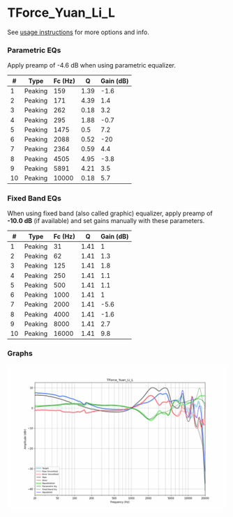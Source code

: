 # TForce_Yuan_Li_L
See [usage instructions](https://github.com/jaakkopasanen/AutoEq#usage) for more options and info.

### Parametric EQs
Apply preamp of -4.6 dB when using parametric equalizer.

|   # | Type    |   Fc (Hz) |    Q |   Gain (dB) |
|-----|---------|-----------|------|-------------|
|   1 | Peaking |       159 | 1.39 |        -1.6 |
|   2 | Peaking |       171 | 4.39 |         1.4 |
|   3 | Peaking |       262 | 0.18 |         3.2 |
|   4 | Peaking |       295 | 1.88 |        -0.7 |
|   5 | Peaking |      1475 | 0.5  |         7.2 |
|   6 | Peaking |      2088 | 0.52 |       -20   |
|   7 | Peaking |      2364 | 0.59 |         4.4 |
|   8 | Peaking |      4505 | 4.95 |        -3.8 |
|   9 | Peaking |      5891 | 4.21 |         3.5 |
|  10 | Peaking |     10000 | 0.18 |         5.7 |

### Fixed Band EQs
When using fixed band (also called graphic) equalizer, apply preamp of **-10.0 dB** (if available) and set gains manually with these parameters.

|   # | Type    |   Fc (Hz) |    Q |   Gain (dB) |
|-----|---------|-----------|------|-------------|
|   1 | Peaking |        31 | 1.41 |         1   |
|   2 | Peaking |        62 | 1.41 |         1.3 |
|   3 | Peaking |       125 | 1.41 |         1.8 |
|   4 | Peaking |       250 | 1.41 |         1.1 |
|   5 | Peaking |       500 | 1.41 |         1.1 |
|   6 | Peaking |      1000 | 1.41 |         1   |
|   7 | Peaking |      2000 | 1.41 |        -5.6 |
|   8 | Peaking |      4000 | 1.41 |        -1.6 |
|   9 | Peaking |      8000 | 1.41 |         2.7 |
|  10 | Peaking |     16000 | 1.41 |         9.8 |

### Graphs
![](./TForce_Yuan_Li_L.png)
